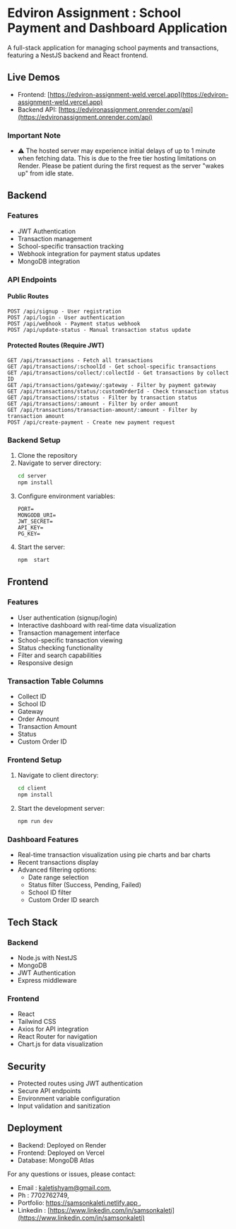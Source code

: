 # Edviron Assignment : School Payment and Dashboard Application

A full-stack application for managing school payments and transactions, featuring a NestJS backend and React frontend.

## Live Demos
- Frontend: [https://edviron-assignment-weld.vercel.app](https://edviron-assignment-weld.vercel.app)
- Backend API: [https://edvironassignment.onrender.com/api](https://edvironassignment.onrender.com/api)

### Important Note
- ⚠️ The hosted server may experience initial delays of up to 1 minute when fetching data. This is due to the free tier hosting limitations on Render. Please be patient during the first request as the server "wakes up" from idle state. 



## Backend


### Features
- JWT Authentication
- Transaction management
- School-specific transaction tracking
- Webhook integration for payment status updates
- MongoDB integration

### API Endpoints

#### Public Routes
```
POST /api/signup - User registration
POST /api/login - User authentication
POST /api/webhook - Payment status webhook
POST /api/update-status - Manual transaction status update
```

#### Protected Routes (Require JWT)
```
GET /api/transactions - Fetch all transactions
GET /api/transactions/:schoolId - Get school-specific transactions
GET /api/transactions/collect/:collectId - Get transactions by collect ID
GET /api/transactions/gateway/:gateway - Filter by payment gateway
GET /api/transactions/status/:customOrderId - Check transaction status
GET /api/transactions/:status - Filter by transaction status
GET /api/transactions/:amount - Filter by order amount
GET /api/transactions/transaction-amount/:amount - Filter by transaction amount
POST /api/create-payment - Create new payment request
```

### Backend Setup

1. Clone the repository
2. Navigate to server directory:
   ```bash
   cd server
   npm install
   ```
3. Configure environment variables:
   ```
   PORT=
   MONGODB_URI=
   JWT_SECRET=
   API_KEY=
   PG_KEY=
   ```
4. Start the server:
   ```bash
   npm  start
   ```

## Frontend

### Features
- User authentication (signup/login)
- Interactive dashboard with real-time data visualization
- Transaction management interface
- School-specific transaction viewing
- Status checking functionality
- Filter and search capabilities
- Responsive design

### Transaction Table Columns
- Collect ID
- School ID
- Gateway
- Order Amount
- Transaction Amount
- Status
- Custom Order ID

### Frontend Setup

1. Navigate to client directory:
   ```bash
   cd client
   npm install
   ```
2. Start the development server:
   ```bash
   npm run dev
   ```

### Dashboard Features
- Real-time transaction visualization using pie charts and bar charts
- Recent transactions display
- Advanced filtering options:
  - Date range selection
  - Status filter (Success, Pending, Failed)
  - School ID filter
  - Custom Order ID search

## Tech Stack

### Backend
- Node.js with NestJS
- MongoDB
- JWT Authentication
- Express middleware

### Frontend
- React
- Tailwind CSS
- Axios for API integration
- React Router for navigation
- Chart.js for data visualization

## Security
- Protected routes using JWT authentication
- Secure API endpoints
- Environment variable configuration
- Input validation and sanitization

## Deployment
- Backend: Deployed on Render
- Frontend: Deployed on Vercel
- Database: MongoDB Atlas

For any questions or issues, please contact: 
- Email : kaletishyam@gmail.com, 
- Ph : 7702762749,
- Portfolio: [https://samsonkaleti.netlify.app ](https://samsonkaleti.netlify.app ),
- Linkedin : [https://www.linkedin.com/in/samsonkaleti](https://www.linkedin.com/in/samsonkaleti)
